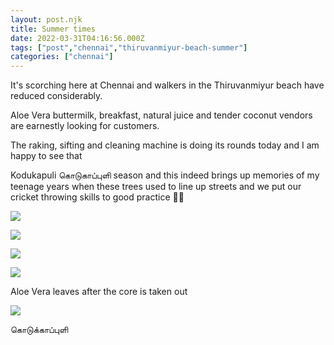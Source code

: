 ```yaml
---
layout: post.njk
title: Summer times
date: 2022-03-31T04:16:56.000Z
tags: ["post","chennai","thiruvanmiyur-beach-summer"]
categories: ["chennai"]
---
```


It's scorching here at Chennai and walkers in the Thiruvanmiyur beach have reduced considerably.

Aloe Vera buttermilk, breakfast, natural juice and tender coconut vendors are earnestly looking for customers.

The raking, sifting and cleaning machine is doing its rounds today and I am happy to see that

Kodukapuli கொடுகாப்புளி season and this indeed brings up memories of my teenage years when these trees used to line up streets and we put our cricket throwing skills to good practice 🙋‍♂️

![](/assets/images/summer-times-4d398159.jpg)

![](/assets/images/summer-times-3f22e38f.jpg)

![](/assets/images/summer-times-7733806e.jpg)

![](/assets/images/summer-times-328bbb86.jpg)

Aloe Vera leaves after the core is taken out

![](/assets/images/summer-times-d2791593.jpg)

கொடுக்காப்புளி